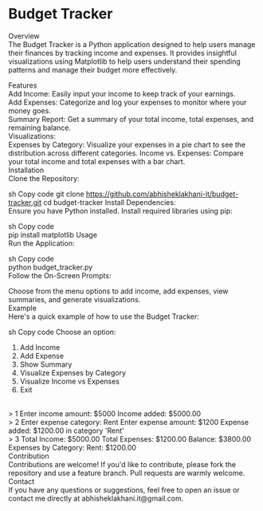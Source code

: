 <h1>Budget Tracker</h1>


Overview<br>
The Budget Tracker is a Python application designed to help users manage their finances by tracking income and expenses. It provides insightful visualizations using Matplotlib to help users understand their spending patterns and manage their budget more effectively.<br>

Features<br>
Add Income: Easily input your income to keep track of your earnings.<br>
Add Expenses: Categorize and log your expenses to monitor where your money goes.<br>
Summary Report: Get a summary of your total income, total expenses, and remaining balance.<br>
Visualizations:<br>
Expenses by Category: Visualize your expenses in a pie chart to see the distribution across different categories.
Income vs. Expenses: Compare your total income and total expenses with a bar chart.<br>
Installation<br>
Clone the Repository:<br>

sh
Copy code
git clone https://github.com/abhisheklakhani-it/budget-tracker.git
cd budget-tracker
Install Dependencies:<br>
Ensure you have Python installed. Install required libraries using pip:

sh
Copy code<br>
pip install matplotlib
Usage<br>
Run the Application:<br>

sh
Copy code<br>
python budget_tracker.py<br>
Follow the On-Screen Prompts:<br>

Choose from the menu options to add income, add expenses, view summaries, and generate visualizations.
<br>Example<br>
Here's a quick example of how to use the Budget Tracker:<br>

sh
Copy code
Choose an option:<br>
1. Add Income<br>
2. Add Expense<br>
3. Show Summary<br>
4. Visualize Expenses by Category<br>
5. Visualize Income vs Expenses<br>
6. Exit<br>
<br>
> 1
Enter income amount: $5000
Income added: $5000.00
<br>
> 2
Enter expense category: Rent
Enter expense amount: $1200
Expense added: $1200.00 in category 'Rent'
<br>
> 3
Total Income: $5000.00
Total Expenses: $1200.00
Balance: $3800.00
Expenses by Category:
  Rent: $1200.00
<br>
Contribution<br>
Contributions are welcome! If you'd like to contribute, please fork the repository and use a feature branch. Pull requests are warmly welcome.
<br>
Contact<br>
If you have any questions or suggestions, feel free to open an issue or contact me directly at abhisheklakhani.it@gmail.com.
<br>

